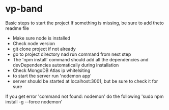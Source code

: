 # vp-band

Basic steps to start the project
If something is missing, be sure to add theto readme file

- Make sure node is installed
- Check node version
- git clone project if not already
- go to project directory nad run command from next step
- The 'npm install' command should add all the dependencies and devDependencies automatically during installation
- Check MongoDB Atlas ip whitelsiting
- to start the server run 'nodemon app'
- server should be started at localhost:3001, but be sure to check it for sure


If you get error 'command not found: nodemon' do the following 'sudo npm install -g --force nodemon'
